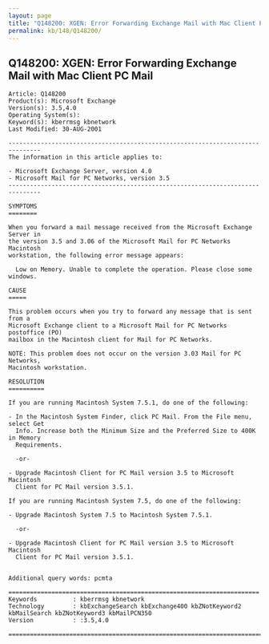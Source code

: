 ```yaml
---
layout: page
title: "Q148200: XGEN: Error Forwarding Exchange Mail with Mac Client PC Mail"
permalink: kb/148/Q148200/
---
```


## Q148200: XGEN: Error Forwarding Exchange Mail with Mac Client PC Mail

	Article: Q148200
	Product(s): Microsoft Exchange
	Version(s): 3.5,4.0
	Operating System(s): 
	Keyword(s): kberrmsg kbnetwork
	Last Modified: 30-AUG-2001
	
	-------------------------------------------------------------------------------
	The information in this article applies to:
	
	- Microsoft Exchange Server, version 4.0 
	- Microsoft Mail for PC Networks, version 3.5 
	-------------------------------------------------------------------------------
	
	SYMPTOMS
	========
	
	When you forward a mail message received from the Microsoft Exchange Server in
	the version 3.5 and 3.06 of the Microsoft Mail for PC Networks Macintosh
	workstation, the following error message appears:
	
	  Low on Memory. Unable to complete the operation. Please close some windows.
	
	CAUSE
	=====
	
	This problem occurs when you try to forward any message that is sent from a
	Microsoft Exchange client to a Microsoft Mail for PC Networks postoffice (PO)
	mailbox in the Macintosh client for Mail for PC Networks.
	
	NOTE: This problem does not occur on the version 3.03 Mail for PC Networks,
	Macintosh workstation.
	
	RESOLUTION
	==========
	
	If you are running Macintosh System 7.5.1, do one of the following:
	
	- In the Macintosh System Finder, click PC Mail. From the File menu, select Get
	  Info. Increase both the Minimum Size and the Preferred Size to 400K in Memory
	  Requirements.
	
	  -or-
	
	- Upgrade Macintosh Client for PC Mail version 3.5 to Microsoft Macintosh
	  Client for PC Mail version 3.5.1.
	
	If you are running Macintosh System 7.5, do one of the following:
	
	- Upgrade Macintosh System 7.5 to Macintosh System 7.5.1.
	
	  -or-
	
	- Upgrade Macintosh Client for PC Mail version 3.5 to Microsoft Macintosh
	  Client for PC Mail version 3.5.1.
	
	
	Additional query words: pcmta
	
	======================================================================
	Keywords          : kberrmsg kbnetwork 
	Technology        : kbExchangeSearch kbExchange400 kbZNotKeyword2 kbMailSearch kbZNotKeyword3 kbMailPCN350
	Version           : :3.5,4.0
	
	=============================================================================
	
